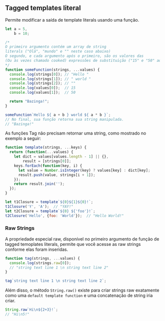 ## Tagged templates literal
Permite modificar a saída de template literals usando uma função.

```js
let a = 5,
	b = 10;

/*
O primeiro argumento contém um array de string
literals ("Olá", "mundo" e "" neste caso abaixo)
O segundo, e cada argumento após o primeiro, são os valores das
(Ou às vezes chamado cooked) expressões de substituição ("15" e "50" aqui) processadas
*/
function someFunction(strings, ...values) {
  console.log(strings[0]); // "Hello "
  console.log(strings[1]); // " world "
  console.log(strings[2]); // ""
  console.log(values[0]);  // 15
  console.log(values[1]);  // 50

  return "Bazinga!";
}

someFunction`Hello ${ a + b } world ${ a * b }`;
// No final, sua função retorna sua string manipulada.
// "Bazinga!"
```

As funções Tag não precisam retornar uma string, como mostrado no exemplo a seguir:
```js
function template(strings, ...keys) {
  return (function(...values) {
    let dict = values[values.length - 1] || {},
    	result = [strings[0]];
    keys.forEach(function(key, i) {
      let value = Number.isInteger(key) ? values[key] : dict[key];
      result.push(value, strings[i + 1]);
    });
    return result.join('');
  });
}

let t1Closure = template`${0}${1}${0}!`;
t1Closure('Y', 'A');  // "YAY!" 
let t2Closure = template`${0} ${'foo'}!`;
t2Closure('Hello', {foo: 'World'});  // "Hello World!"
```

### Raw Strings
A propriedade especial raw, disponível no primeiro argumento de função de tagged temoplates literals, permite que você acesse as raw strings conforme elas foram inseridas.
```js
function tag(strings, ...values) {
  console.log(strings.raw[0]); 
  // "string text line 1 \n string text line 2"
}

tag`string text line 1 \n string text line 2`;
```

Além disso, o método `String.raw()` existe para criar strings raw exatamente como uma `default template function` e uma concatenação de string iria criar.

```js
String.raw`Hi\n${2+3}!`;
// "Hi\n5!"
```
